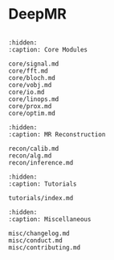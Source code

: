 # DeepMR
```{include} ../../_README.md
```

<!---
```{toctree}
:hidden:
:caption: User Guide

user_guide/getting_started.md
user_guide/overview.md

```
-->

```{toctree}
:hidden:
:caption: Core Modules

core/signal.md
core/fft.md
core/bloch.md
core/vobj.md
core/io.md
core/linops.md
core/prox.md
core/optim.md

```

```{toctree}
:hidden:
:caption: MR Reconstruction

recon/calib.md
recon/alg.md
recon/inference.md

```

```{nbgallery}
:hidden:
:caption: Tutorials

tutorials/index.md

```

```{toctree}
:hidden:
:caption: Miscellaneous

misc/changelog.md
misc/conduct.md
misc/contributing.md

```

